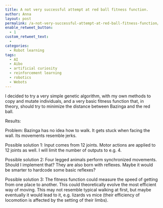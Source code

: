```yaml
---
title: A not very successful attempt at red ball fitness function.
author: Anna
layout: post
permalink: /a-not-very-successful-attempt-at-red-ball-fitness-function/
enable_retweet_button:
  - 1
custom_retweet_text:
  - 
categories:
  - Robot learning
tags:
  - AI
  - Aibo
  - artificial curiosity
  - reinforcement learning
  - robotics
  - Webots
---
```

I decided to try a very simple genetic algorithm, with my own methods to copy and mutate individuals, and a very basic fitness function that, in theory, should try to minimize the distance between Bazinga and the red ball.

<!--more-->
Results:



Problem: Bazinga has no idea how to walk. It gets stuck when facing the wall. Its movements resemble jerks.

Possible solution 1: Input comes from 12 joints. Motor actions are applied to 12 joints as well. I will limit the number of outputs to e.g. 4.

Possible solution 2: Four legged animals perform synchronized movements. Should I implement that? They are also born with reflexes. Maybe it would be smarter to hardcode some basic reflexes?

Possible solution 3: The fitness function could measure the speed of getting from one place to another. This could theoretically evolve the most efficient way of moving. This may not resemble typical walking at first, but maybe eventually it would lead to it, e.g. lizards vs mice (their efficiency of locomotion is affected by the setting of their limbs).